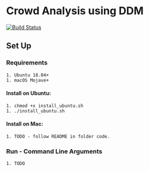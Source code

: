 # Crowd Analysis using DDM

[![Build Status](https://travis-ci.com/jordanosborn/MastersProject.svg?token=2eJkyoJzDLeBMdiGDz2x&branch=master)](https://travis-ci.com/jordanosborn/MastersProject)
## Set Up
### Requirements
    1. Ubuntu 18.04+
    1. macOS Mojave+
#### Install on Ubuntu:
    1. chmod +x install_ubuntu.sh
    1. ./install_ubuntu.sh
#### Install on Mac:
    1. TODO - follow README in folder code.
### Run - Command Line Arguments
    1. TODO
